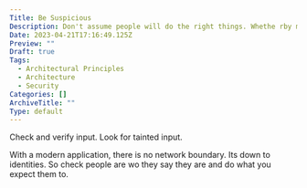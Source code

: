 ```yaml
---
Title: Be Suspicious
Description: Don't assume people will do the right things. Whethe rby malice or ignorance, users will try to break your app.
Date: 2023-04-21T17:16:49.125Z
Preview: ""
Draft: true
Tags:
  - Architectural Principles
  - Architecture
  - Security
Categories: []
ArchiveTitle: ""
Type: default
---
```


Check and verify input. Look for tainted input.

With a modern application, there is no network boundary. Its down to identities. So check people are wo they say they are and do what you expect them to.
